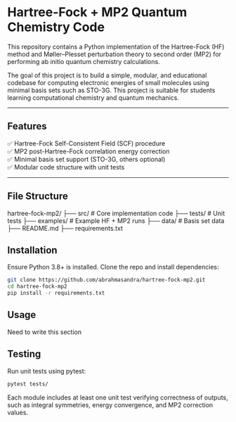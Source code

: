 # Hartree-Fock + MP2 Quantum Chemistry Code

This repository contains a Python implementation of the Hartree-Fock (HF) method and Møller–Plesset perturbation theory to second order (MP2) for performing ab initio quantum chemistry calculations.

The goal of this project is to build a simple, modular, and educational codebase for computing electronic energies of small molecules using minimal basis sets such as STO-3G. This project is suitable for students learning computational chemistry and quantum mechanics.

---

## Features

✅ Hartree-Fock Self-Consistent Field (SCF) procedure  
✅ MP2 post-Hartree-Fock correlation energy correction  
✅ Minimal basis set support (STO-3G, others optional)  
✅ Modular code structure with unit tests

---

## File Structure

hartree-fock-mp2/
├── src/ # Core implementation code
├── tests/ # Unit tests
├── examples/ # Example HF + MP2 runs
├── data/ # Basis set data
├── README.md
├── requirements.txt

## Installation

Ensure Python 3.8+ is installed. Clone the repo and install dependencies:

```bash
git clone https://github.com/abrahmasandra/hartree-fock-mp2.git
cd hartree-fock-mp2
pip install -r requirements.txt
```

## Usage

Need to write this section

## Testing

Run unit tests using pytest:

```bash
pytest tests/
```

Each module includes at least one unit test verifying correctness of outputs, such as integral symmetries, energy convergence, and MP2 correction values.
